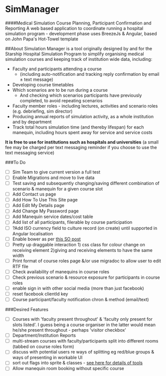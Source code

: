 # SimManager 
####Medical Simulation Course Planning, Participant Confirmation and Reporting
A web based application to coordinate running a hospital simulation program - development phase
uses BreezeJs & Angular, based on John Papa's Hot-Towel template

##About
Simulation Manager is a tool originally designed by and for the Starship Hospital Simulation Program to simplify
organising medical simulation courses and keeping track of institution wide data, including:
* Faculty and participants attending a course
  * (including auto-notification and tracking reply confirmation by email ± text message)
* Developing course timetables
* Which scenarios are to be run during a course 
  * And checking which scenarios participants have previously completed, to avoid repeating scenarios
* Faculty member roles - including lectures, activities and scenario roles (e.g. debriefing, sim director)
* Producing annual reports of simulation activity, as a whole institution and by department
* Track total hours simulation time (and thereby lifespan) for each manequin, including hours spent away for service and service costs

**It is free to use for institutions such as hospitals and universities** (a small fee may be charged per text messaging reminder if you choose to use the text messaging service)

###To Do
- [ ] Sim Team to give current version a full test
- [ ] Enable Migrations and move to live data
- [ ] Test saving and subsequently changing/saving different combination of scenario & manequin for a given course slot
- [ ] Add Contact us page
- [ ] Add How To Use This Site page
- [ ] Add Edit My Details page
- [ ] Add Change My Password page
- [ ] Add Manequin service dates/cost table
- [ ] Add list of all participants, filerable by course participation
- [ ] ?Add ISO currency field to culture record (on create) until supported in Angular localisation
- [ ] Enable bower as per [this SO post](http://stackoverflow.com/questions/31872622/using-grunt-bower-gulp-npm-with-visual-studio-2015-for-a-asp-net-4-5-project)
- [ ] Pretty up draggable interaction 1) css class for colour change on receiving element 2)giving and receiving elements to have the same width
- [ ] Print format of course roles page &/or use migradoc to allow user to edit RTF file
- [ ] Check availability of manequins in course roles
- [ ] Check previous scenario & resource exposure for participants in course roles
- [ ] enable sign in with other social media (more than just facebook)
- [ ] reset facebook clientId key
- [ ] Course participant/faculty notification chron & method (email/text)

###Desired Features
- [ ] Courses with 'faculty present throughout' & 'faculty only present for slots listed'. I guess being a course organiser in the latter would mean he/she present throughout - perhaps 'visitor checkbox'
- [ ] Department/Institution Reports
- [ ] multi-stream courses with faculty/participants split into different rooms (tabbed on course roles form)
- [ ] discuss with potential users re ways of splitting eg red/blue groups & ways of presenting in workable UI
- [ ] sort out flags into sprite & classes - [see here for details of tools](https://css-tricks.com/css-sprites/)
- [ ] Allow manequin room booking without specific course

